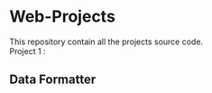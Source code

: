 # Web-Projects
This repository contain all the projects source code.
<br/>
Project 1 : <h2>Data Formatter</h2>
